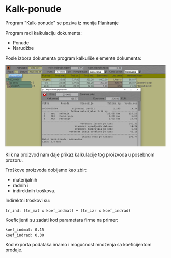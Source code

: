 # Kalk-ponude

Program "Kalk-ponude" se poziva iz menija [Planiranje](../p1_sr.md)

Program radi kalkulaciju dokumenta:

- Ponude
- Narudžbe

Posle izbora dokumenta program kalkuliše elemente dokumenta:

![Image](kalk_pon01.jpg)

Klik na proizvod nam daje prikaz kalkulacije tog proizvoda u
posebnom prozoru.

Troškove proizvoda dobijamo kao zbir:
- materijalnih
- radnih i
- indirektnih troškova.

Indirektni troskovi su:
```
tr_ind: (tr_mat x koef_indmat) + (tr_izr x koef_indrad)
```
Koeficijenti su zadati kod parametara firme na primer:
```
koef_indmat: 0.15
koef_indrad: 0.30
```

Kod exporta podataka imamo i mogućnost množenja 
sa koeficijentom prodaje.
